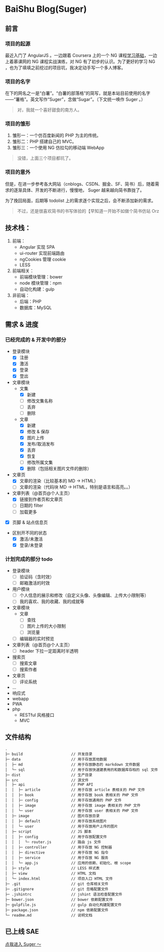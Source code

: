 <!-- （一句话简介）使用 AngularJS 编写的仿简书的单页多人博客 -->

# BaiShu Blog(Suger)

## 前言

### 项目的起源

最近入门了 AngularJS 。一边跟着 Coursera 上的一个 NG 课程[学习基础](https://github.com/baishusama/coursera)，一边上着慕课网的 NG 课程实战演练，对 NG 有了初步的认识。为了更好的学习 NG ，也为了填填之前挖过的项目坑，我决定动手写一个多人博客。

### 项目的名字

在下的网名之一是“白薯”。“白薯的部落格”的简写，就是本站目前使用的名字——“薯格”。英文写作“Suger”，念做“Sugar”。（下文统一唤作 Suger 。）

> 对，我就一个喜好甜食的南方人。

### 项目的雏形

1. 雏形一：一个仿百度新闻的 PHP 为主的传统。
2. 雏形二：PHP 搭建自己的 MVC。
3. 雏形三：一个使用 NG 仿拉勾的移动端 WebApp

> 没错，上面三个项目都坑了。

### 项目的意外

但是，在进一步参考各大网站（cnblogs、CSDN、掘金、SF、简书）后，随着需求的逐渐具体、开发的不断进行，慢慢地， Suger 越来越向简书靠拢了。

为了挽回局面，后期等 todolist 上的需求逐个实现之后，会不断添加新的需求。

> 不过，还是很喜欢简书的书写体验的【早知道一开始不如做个简书仿站 Orz

## 技术栈：

1. 前端：
    * Angular 实现 SPA
    * ui-router 实现前端路由
    * ngCookies 管理 cookie
    * LESS
2. 前端相关：
    * 前端模块管理：bower
    * node 模块管理：npm
    * 自动化构建：gulp
3. 非前端：
    * 后端：PHP
    * 数据库：MySQL

## 需求 & 进度

### 已经完成的 & 开发中的部分

* 登录模块
    - [x] 注册
    - [x] 激活
    - [x] 登录
    - [x] 登出
* 文章模块
    - 文集
        + [x] 新建
        + [ ] 修改文集名称
        + [ ] 丢弃
        + [ ] 删除
    - 文章
        + [x] 新建
        + [x] 修改 & 保存
        + [x] 图片上传
        + [x] 发布/取消发布
        + [x] 丢弃
        + [x] 恢复
        + [ ] 修改所属文集
        + [x] 删除（包括相关图片文件的删除）
* 文章页
    - [x] 文章的渲染（比较基本的 MD -> HTML）
    - [ ] 文章的渲染（代码块 MD -> HTML，特别是语言和高亮。。）
* 文章列表（@首页@个人主页）
    - [x] 链接到作者页和文章页
    - [ ] 日期的 filter
    - [ ] 加载更多
* [x] 页脚 & 站点信息页
* 区别开不同的状态
    - [x] 激活/未激活
    - [x] 登录/未登录

### 计划完成的部分 todo

* 登录模块
    - [ ] 验证码（含时效）
    - [ ] 邮箱激活的时效
* 用户模块
    - [ ] 个人信息的展示和修改（自定义头像、头像编辑、上传大小限制等）
    - [ ] 我的喜欢、我的收藏、我的成就等
* 文章模块
    - 文章
        + [ ] 查找
        + [ ] 图片上传的大小限制
        + [ ] 浏览量
    - [ ] 编辑器的实时预览
* 文章列表（@首页@个人主页）
    - [ ] header 下拉一定距离时半透明
* 搜索页
    - [ ] 搜索文章
    - [ ] 搜索作者
* 文章页
    - [ ] 评论系统
* ...
* 响应式
* webapp
* PWA
* php
    - RESTful 风格接口
    - MVC

## 文件结构

```
.
├─ build                      // 开发目录
├─ data                       // 用于存放其他数据
│  ├─ md                      // 用于存放静态的 markdown 文件数据
│  └─ sql                     // 用于存放快速建表用的和数据库存档的 sql 文件
├─ dist                       // 生产目录
├─ src                        // 源文件
│  ├─ api                     // PHP API
│  │  ├─ article              // 用于存放 article 表相关的 PHP 文件
│  │  ├─ book                 // 用于存放 book 表相关的 PHP 文件
│  │  ├─ config               // 用于存放通用的 PHP 文件
│  │  ├─ image                // 用于存放 image 表相关的 PHP 文件
│  │  └─ user                 // 用于存放 user 表相关的 PHP 文件
│  ├─ image                   // 图片存放目录
│  │  ├─ default              // 用于存放系统图片
│  │  └─ user                 // 用于存放用户上传的图片
│  ├─ script                  // JS 脚本
│  │  ├─ config               // 用于存放配置文件
│  │  │  └─ router.js         // 路由 js 文件
│  │  ├─ controller           // 用于存放 NG 控制器
│  │  ├─ directive            // 用于存放 NG 指令
│  │  ├─ service              // 用于存放 NG 服务
│  │  └─ app.js               // 应用的依赖、初始化、根 scope
│  ├─ style                   // LESS 样式表
│  ├─ view                    // HTML 文档
│  └─ index.html              // 项目入口 HTML 文件
├─ .git                       // git 仓库相关文件
├─ .gitignore                 // git 忽略配置文件
├─ .jshintrc                  // jshint 语法检查配置文件
├─ bower.json                 // bower 依赖配置文件
├─ gulpfile.js                // gulp 自动化构建配置文件
├─ package.json               // npm 依赖配置文件
└─ readme.md                  // 说明文档
```

## 已上线 SAE

[点我进入 Suger ～](http://baishu.applinzi.com/blog/#!/home)
